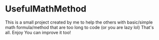 # UsefulMathMethod
This is a small project created by me to help the others with basic/simple math formula/method that are too long to code (or you are lazy lol)
That's all. Enjoy
You can improve it too!
